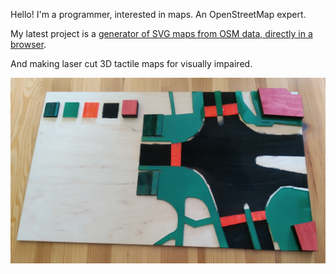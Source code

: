 Hello! I'm a programmer, interested in maps. An OpenStreetMap expert.

My latest project is a [generator of SVG maps from OSM data, directly in a browser](https://mapsaregreat.com/svg/).

And making laser cut 3D tactile maps for visually impaired.

![prototype_delivered_cropped.jpg](prototype_delivered_cropped.jpg)